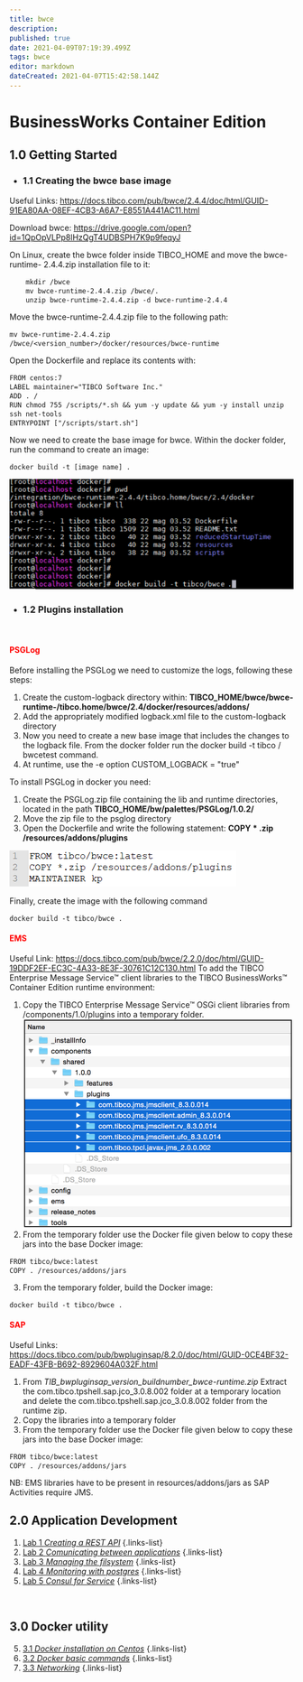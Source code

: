 ```yaml
---
title: bwce
description: 
published: true
date: 2021-04-09T07:19:39.499Z
tags: bwce
editor: markdown
dateCreated: 2021-04-07T15:42:58.144Z
---
```


# BusinessWorks Container Edition

## 1.0 Getting Started
- ### 1.1 Creating the bwce base image

Useful Links: https://docs.tibco.com/pub/bwce/2.4.4/doc/html/GUID-91EA80AA-08EF-4CB3-A6A7-E8551A441AC11.html 

Download bwce: https://drive.google.com/open?id=1QpOpVLPp8lHzQgT4UDBSPH7K9p9feqyJ

On Linux, create the bwce folder inside TIBCO_HOME and move the bwce-runtime- 	2.4.4.zip installation file to it:
```
	mkdir /bwce
	mv bwce-runtime-2.4.4.zip /bwce/.
	unzip bwce-runtime-2.4.4.zip -d bwce-runtime-2.4.4
```
Move the bwce-runtime-2.4.4.zip file to the following path:
```
mv bwce-runtime-2.4.4.zip /bwce/<version_number>/docker/resources/bwce-runtime
```
Open the Dockerfile and replace its contents with:
```
FROM centos:7
LABEL maintainer="TIBCO Software Inc."
ADD . /
RUN chmod 755 /scripts/*.sh && yum -y update && yum -y install unzip ssh net-tools
ENTRYPOINT ["/scripts/start.sh"]
```
Now we need to create the base image for bwce. Within the docker folder, run the command to create an image:
```
docker build -t [image name] .
```
![building_base_image(1).png](/bwce/building_base_image(1).png)

- ### 1.2 Plugins installation 
	<br/> 
#### <span style="color:red">PSGLog</span>
Before installing the PSGLog we need to customize the logs, following these steps:
1. Create the custom-logback directory within: **TIBCO_HOME/bwce/bwce-runtime-<version>/tibco.home/bwce/2.4/docker/resources/addons/**
1. Add the appropriately modified logback.xml file to the custom-logback directory
1. Now you need to create a new base image that includes the changes to the logback file. From the docker folder run the docker build -t tibco / bwcetest command.
1. At runtime, use the -e option CUSTOM_LOGBACK = "true"
  
To install PSGLog in docker you need:
1. Create the PSGLog.zip file containing the lib and runtime directories, located in the path **TIBCO_HOME/bw/palettes/PSGLog/1.0.2/**
1. Move the zip file to the psglog directory
1. Open the Dockerfile and write the following statement:
**COPY * .zip /resources/addons/plugins**

![psglog_dockerfile.png](/bwce/psglog_dockerfile.png)
  
 Finally, create the image with the following command
```
docker build -t tibco/bwce .
```

#### <span style="color:red">EMS</span>
Useful Link: https://docs.tibco.com/pub/bwce/2.2.0/doc/html/GUID-19DDF2EF-EC3C-4A33-8E3F-30761C12C130.html
To add the TIBCO Enterprise Message Service™ client libraries to the TIBCO BusinessWorks™ Container Edition runtime environment:
1. Copy the TIBCO Enterprise Message Service™ OSGi client libraries from <EMS-HOME>/components/1.0/plugins into a temporary folder. ![emslibraries.png](/bwce/emslibraries.png)
1. From the temporary folder use the Docker file given below to copy these jars into the base Docker image:
```
FROM tibco/bwce:latest
COPY . /resources/addons/jars
```
3.   From the temporary folder, build the Docker image:
```
docker build -t tibco/bwce .
```
#### <span style="color:red">SAP</span>
Useful Links: https://docs.tibco.com/pub/bwpluginsap/8.2.0/doc/html/GUID-0CE4BF32-EADF-43FB-B692-8929604A032F.html
1. From *TIB_bwpluginsap_version_buildnumber_bwce-runtime.zip* Extract the com.tibco.tpshell.sap.jco_3.0.8.002 folder at a temporary location and delete the com.tibco.tpshell.sap.jco_3.0.8.002 folder from the runtime zip.
1. Copy the libraries into a temporary folder
1. From the temporary folder use the Docker file given below to copy these jars into the base Docker image:
```
FROM tibco/bwce:latest
COPY . /resources/addons/jars
```
NB: EMS libraries have to be present in resources/addons/jars as SAP Activities require JMS.


## 2.0 Application Development
  
1. [Lab 1 *Creating a REST API*](/integration/tibco/bw/bwce/Lab/1)
{.links-list}
2. [Lab 2 *Comunicating between applications*](/integration/tibco/bw/bwce/Lab/2)
{.links-list}
3. [Lab 3 *Managing the filsystem*](/integration/tibco/bw/bwce/Lab/3)
{.links-list}
4. [Lab 4 *Monitoring with postgres*](/integration/tibco/bw/bwce/Lab/4)
{.links-list}
5. [Lab 5 *Consul for Service*](/integration/tibco/bw/bwce/Lab/5)
{.links-list}
  
<br/>

## 3.0 Docker utility
  
5. [3.1 *Docker installation on Centos*](/integration/tibco/bw/bwce/Utility/1)
{.links-list}
6. [3.2 *Docker basic commands*](/integration/tibco/bw/bwce/Utility/2)
{.links-list}
7. [3.3 *Networking*](/integration/tibco/bw/bwce/Utility/3)
{.links-list}
 